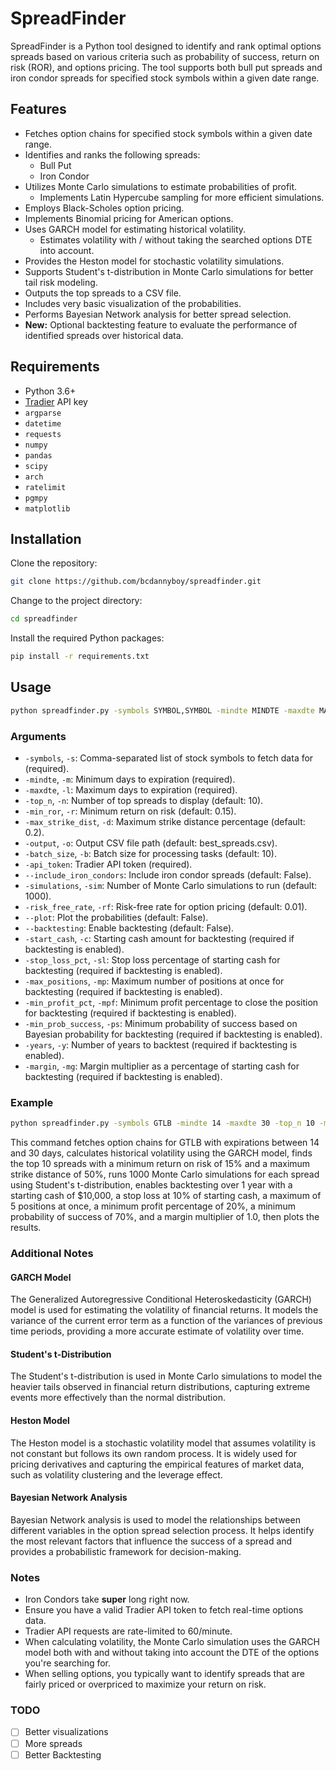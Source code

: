 # SpreadFinder

SpreadFinder is a Python tool designed to identify and rank optimal options spreads based on various criteria such as probability of success, return on risk (ROR), and options pricing. The tool supports both bull put spreads and iron condor spreads for specified stock symbols within a given date range.

## Features

- Fetches option chains for specified stock symbols within a given date range.
- Identifies and ranks the following spreads:
  - Bull Put
  - Iron Condor
- Utilizes Monte Carlo simulations to estimate probabilities of profit.
  - Implements Latin Hypercube sampling for more efficient simulations.
- Employs Black-Scholes option pricing.
- Implements Binomial pricing for American options.
- Uses GARCH model for estimating historical volatility.
  - Estimates volatility with / without taking the searched options DTE into account.
- Provides the Heston model for stochastic volatility simulations.
- Supports Student's t-distribution in Monte Carlo simulations for better tail risk modeling.
- Outputs the top spreads to a CSV file.
- Includes very basic visualization of the probabilities.
- Performs Bayesian Network analysis for better spread selection.
- **New:** Optional backtesting feature to evaluate the performance of identified spreads over historical data.

## Requirements

- Python 3.6+
- [Tradier](https://tradier.com/) API key
- `argparse`
- `datetime`
- `requests`
- `numpy`
- `pandas`
- `scipy`
- `arch`
- `ratelimit`
- `pgmpy`
- `matplotlib`

## Installation

Clone the repository:

```sh
git clone https://github.com/bcdannyboy/spreadfinder.git
```

Change to the project directory:

```sh
cd spreadfinder
```

Install the required Python packages:

```sh
pip install -r requirements.txt
```

## Usage

```sh
python spreadfinder.py -symbols SYMBOL,SYMBOL -mindte MINDTE -maxdte MAXDTE [-top_n TOP_N] [-min_ror MIN_ROR] [-max_strike_dist MAX_STRIKE_DIST] [-output OUTPUT] [-batch_size BATCH_SIZE] -api_token API_TOKEN [--include_iron_condors] [-simulations SIMULATIONS] [-risk_free_rate RISK_FREE_RATE] [--plot] [--backtesting] [-start_cash START_CASH] [-stop_loss_pct STOP_LOSS_PCT] [-max_positions MAX_POSITIONS] [-min_profit_pct MIN_PROFIT_PCT] [-min_prob_success MIN_PROB_SUCCESS] [-years YEARS] [-margin MARGIN]
```

### Arguments

- `-symbols`, `-s`: Comma-separated list of stock symbols to fetch data for (required).
- `-mindte`, `-m`: Minimum days to expiration (required).
- `-maxdte`, `-l`: Maximum days to expiration (required).
- `-top_n`, `-n`: Number of top spreads to display (default: 10).
- `-min_ror`, `-r`: Minimum return on risk (default: 0.15).
- `-max_strike_dist`, `-d`: Maximum strike distance percentage (default: 0.2).
- `-output`, `-o`: Output CSV file path (default: best_spreads.csv).
- `-batch_size`, `-b`: Batch size for processing tasks (default: 10).
- `-api_token`: Tradier API token (required).
- `--include_iron_condors`: Include iron condor spreads (default: False).
- `-simulations`, `-sim`: Number of Monte Carlo simulations to run (default: 1000).
- `-risk_free_rate`, `-rf`: Risk-free rate for option pricing (default: 0.01).
- `--plot`: Plot the probabilities (default: False).
- `--backtesting`: Enable backtesting (default: False).
- `-start_cash`, `-c`: Starting cash amount for backtesting (required if backtesting is enabled).
- `-stop_loss_pct`, `-sl`: Stop loss percentage of starting cash for backtesting (required if backtesting is enabled).
- `-max_positions`, `-mp`: Maximum number of positions at once for backtesting (required if backtesting is enabled).
- `-min_profit_pct`, `-mpf`: Minimum profit percentage to close the position for backtesting (required if backtesting is enabled).
- `-min_prob_success`, `-ps`: Minimum probability of success based on Bayesian probability for backtesting (required if backtesting is enabled).
- `-years`, `-y`: Number of years to backtest (required if backtesting is enabled).
- `-margin`, `-mg`: Margin multiplier as a percentage of starting cash for backtesting (required if backtesting is enabled).

### Example

```sh
python spreadfinder.py -symbols GTLB -mindte 14 -maxdte 30 -top_n 10 -min_ror 0.15 -max_strike_dist 0.5 -batch_size 10000 -api_token "2FRbqCT74L2iJBpAFArYZTThhNxU" -simulations 1000 -risk_free_rate 0.0454 -start_cash 10000 -stop_loss_pct 0.1 -max_positions 5 -min_profit_pct 0.2 -min_prob_success 0.7 -years 1 -margin 1.0 --backtesting --plot
```

This command fetches option chains for GTLB with expirations between 14 and 30 days, calculates historical volatility using the GARCH model, finds the top 10 spreads with a minimum return on risk of 15% and a maximum strike distance of 50%, runs 1000 Monte Carlo simulations for each spread using Student's t-distribution, enables backtesting over 1 year with a starting cash of $10,000, a stop loss at 10% of starting cash, a maximum of 5 positions at once, a minimum profit percentage of 20%, a minimum probability of success of 70%, and a margin multiplier of 1.0, then plots the results.

### Additional Notes

#### GARCH Model
The Generalized Autoregressive Conditional Heteroskedasticity (GARCH) model is used for estimating the volatility of financial returns. It models the variance of the current error term as a function of the variances of previous time periods, providing a more accurate estimate of volatility over time.

#### Student's t-Distribution
The Student's t-distribution is used in Monte Carlo simulations to model the heavier tails observed in financial return distributions, capturing extreme events more effectively than the normal distribution.

#### Heston Model
The Heston model is a stochastic volatility model that assumes volatility is not constant but follows its own random process. It is widely used for pricing derivatives and capturing the empirical features of market data, such as volatility clustering and the leverage effect.

#### Bayesian Network Analysis
Bayesian Network analysis is used to model the relationships between different variables in the option spread selection process. It helps identify the most relevant factors that influence the success of a spread and provides a probabilistic framework for decision-making.

### Notes

- Iron Condors take **super** long right now.
- Ensure you have a valid Tradier API token to fetch real-time options data.
- Tradier API requests are rate-limited to 60/minute.
- When calculating volatility, the Monte Carlo simulation uses the GARCH model both with and without taking into account the DTE of the options you're searching for.
- When selling options, you typically want to identify spreads that are fairly priced or overpriced to maximize your return on risk.

### TODO

- [ ] Better visualizations
- [ ] More spreads
- [ ] Better Backtesting
